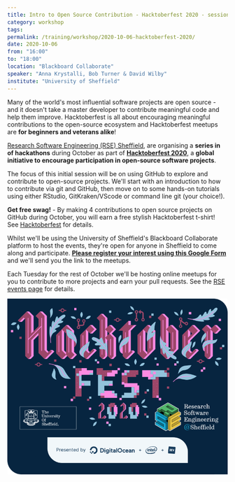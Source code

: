 ```yaml
---
title: Intro to Open Source Contribution - Hacktoberfest 2020 - session 1/4
category: workshop
tags:
permalink: /training/workshop/2020-10-06-hacktoberfest-2020/
date: 2020-10-06
from: "16:00"
to: "18:00"
location: "Blackboard Collaborate"
speaker: "Anna Krystalli, Bob Turner & David Wilby"
institute: "University of Sheffield"
---
```


Many of the world's most influential software projects are open source - and it doesn't take a master developer to contribute meaningful code and help them improve. Hacktoberfest is all about encouraging meaningful contributions to the open-source ecosystem
and Hacktoberfest meetups are **for beginners and veterans alike**!

[Research Software Engineering (RSE) Sheffield](/),
are organising a **series in of hackathons** during October
as part of [**Hacktoberfest 2020**][hacktoberfest],
a **global initiative to encourage participation in open-source software projects**.

The focus of this initial session will be on using GitHub to explore and contribute to open-source projects. We'll start with an introduction to how to contribute via git and GitHub, then move on to some hands-on tutorials using either RStudio, GitKraken/VScode or command line git (your choice!).

**Get free swag!** - By making 4 contributions to open source projects on GitHub during October, you will earn a free stylish Hacktoberfest t-shirt! See [Hacktoberfest][hacktoberfest] for details.

Whilst we'll be using the University of Sheffield's Blackboard Collaborate platform to host the events, they're open for anyone in Sheffield to come along and participate. [**Please register your interest using this Google Form**](https://forms.gle/hkJtLUTgrNamANF86) and we'll send you the link to the meetups.

Each Tuesday for the rest of October we'll be hosting online meetups for you to contribute to more projects and earn your pull requests. See the [RSE events page](/events) for details.

<p align="center">
<img src="/assets/images/hacktoberfest_2020_image.png" alt="Hacktoberfest 2020 logo" />
</p>

[hacktoberfest]: https://hacktoberfest.digitalocean.com
